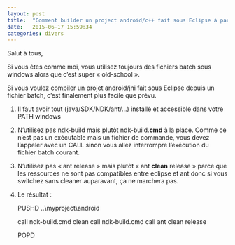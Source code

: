 ```yaml
---
layout: post
title:  "Comment builder un project android/c++ fait sous Eclipse à partir d’un fichier de commande batch"
date:   2015-06-17 15:59:34
categories: divers
---
```


Salut à tous,

Si vous êtes comme moi, vous utilisez toujours des fichiers batch sous windows alors que c’est super « old-school ».

Si vous voulez compiler un projet android/jni fait sous Eclipse depuis un fichier batch, c’est finalement plus facile que prévu.

1) Il faut avoir tout (java/SDK/NDK/ant/…) installé et accessible dans votre PATH windows

2) N’utilisez pas ndk-build mais plutôt ndk-build.__cmd__ à la place.  Comme ce n’est pas un exécutable mais un fichier de commande, vous devez l’appeler avec un CALL sinon vous allez interrompre l’exécution du fichier batch courant.

3) N’utilisez pas « ant release » mais plutôt « ant __clean__ release » parce que les ressources ne sont pas compatibles entre eclipse et ant donc si vous switchez sans cleaner auparavant, ça ne marchera pas.

4) Le résultat :

	PUSHD ..\myproject\android

	call ndk-build.cmd clean
	call ndk-build.cmd
	call ant clean release

	POPD

